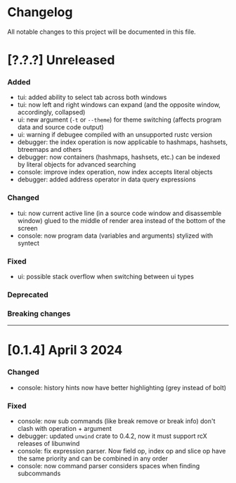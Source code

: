 # Changelog

All notable changes to this project will be documented in this file.

# [?.?.?] Unreleased

### Added

- tui: added ability to select tab across both windows
- tui: now left and right windows can expand (and the opposite window,
  accordingly, collapsed)
- ui: new argument (`-t` or `--theme`) for theme switching (affects program data
  and source code output)
- ui: warning if debugee compiled with an unsupported rustc version
- debugger: the index operation is now applicable to hashmaps, hashsets,
  btreemaps and others
- debugger: now containers (hashmaps, hashsets, etc.) can be indexed by literal
  objects for advanced searching
- console: improve index operation, now index accepts literal objects
- debugger: added address operator in data query expressions

### Changed

- tui: now current active line (in a source code window and disassemble window)
  glued to the middle of render area instead of the bottom of the screen
- console: now program data (variables and arguments) stylized with syntect

### Fixed

- ui: possible stack overflow when switching between ui types

### Deprecated

### Breaking changes

---

# [0.1.4] April 3 2024

### Changed

- console: history hints now have better highlighting (grey instead of bolt)

### Fixed

- console: now sub commands (like break remove or break info) don't clash with
  operation + argument
- debugger: updated `unwind` crate to 0.4.2, now it must support rcX releases of
  libunwind
- console: fix expression parser. Now field op, index op and slice op have the
  same priority and can be combined in any order
- console: now command parser considers spaces when finding subcommands